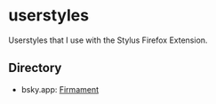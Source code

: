 # userstyles
Userstyles that I use with the Stylus Firefox Extension.

## Directory
- bsky.app: [Firmament](https://github.com/haraiva/userstyles/tree/main/bsky)

